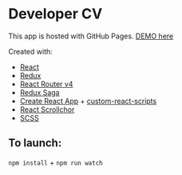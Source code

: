 # Developer CV

This app is hosted with GitHub Pages. [DEMO here](https://annmedvid.github.io/developer-cv/)

Created with:
+ [React](https://github.com/facebook/react) 
+ [Redux](https://github.com/reactjs/redux)
+ [React Router v4](https://github.com/ReactTraining/react-router)
+ [Redux Saga](https://github.com/redux-saga/redux-saga)
+ [Create React App](https://github.com/facebookincubator/create-react-app) + [custom-react-scripts](https://github.com/kitze/custom-react-scripts)
+ [React Scrollchor](https://www.npmjs.com/package/react-scrollchor)
+ [SCSS](http://sass-lang.com/)


## To launch:
`npm install` + `npm run watch`
